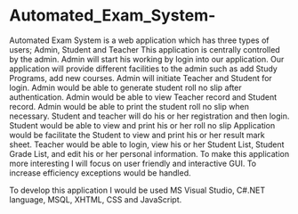 # Automated_Exam_System-
Automated Exam System is a web application which has three types of  users; Admin, Student and Teacher This application is centrally controlled by the admin. Admin will start his working by login into our application. Our application will provide different facilities to the admin such as add Study Programs, add new courses. Admin will initiate Teacher and Student for login. Admin would be able to generate student roll no slip after authentication. Admin would be able to view Teacher record and Student record. Admin would be able to print the student roll no slip when necessary. Student and teacher will do his or her registration and then login. Student would be able to view and print his or her roll no slip  Application would be facilitate the Student to view and print his or her result mark sheet.  Teacher would be able to login, view his or her Student List, Student Grade List, and edit his or her personal information.
To make this application more interesting I will focus on user friendly and interactive GUI. To increase efficiency exceptions would be handled. 

To develop this application I would be used MS Visual Studio, C#.NET language, MSQL, XHTML, CSS and JavaScript.
